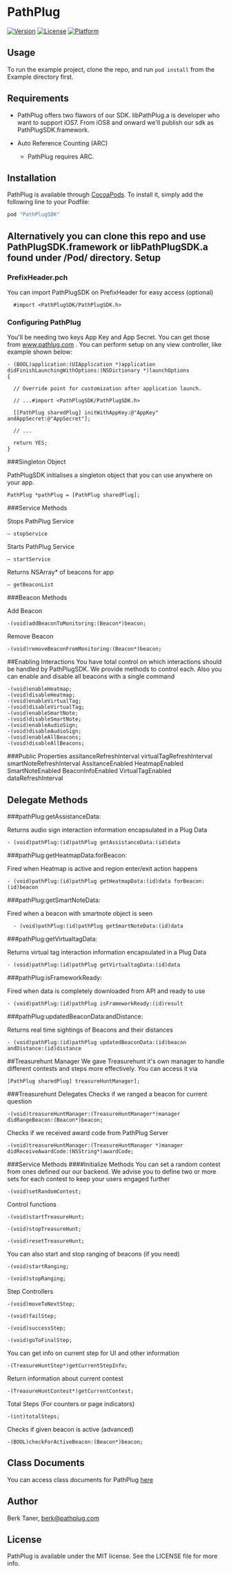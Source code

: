 # PathPlug


[![Version](https://img.shields.io/cocoapods/v/PathPlug.svg?style=flat)](http://cocoapods.org/pods/PathPlug)
[![License](https://img.shields.io/cocoapods/l/PathPlug.svg?style=flat)](http://cocoapods.org/pods/PathPlug)
[![Platform](https://img.shields.io/cocoapods/p/PathPlug.svg?style=flat)](http://cocoapods.org/pods/PathPlug)

## Usage

To run the example project, clone the repo, and run `pod install` from the Example directory first.

## Requirements
- PathPlug offers two flawors of our SDK. 
libPathPlug.a is developer who want to support iOS7.  From iOS8 and onward we'll publish our sdk as PathPlugSDK.framework.

- Auto Reference Counting (ARC)

  - PathPlug requires ARC.

## Installation

PathPlug is available through [CocoaPods](http://cocoapods.org). To install
it, simply add the following line to your Podfile:

```ruby
pod "PathPlugSDK"
```

Alternatively you can clone this repo and use PathPlugSDK.framework or libPathPlugSDK.a found under /Pod/ directory.
Setup
----------------------------------
### PrefixHeader.pch
You can import PathPlugSDK on PrefixHeader for easy access (optional)

      #import <PathPlugSDK/PathPlugSDK.h>


### Configuring PathPlug

You'll be needing two keys App Key and App Secret. You can get those from www.pathlug.com . You can perform setup on any view controller, like example shown below:


    - (BOOL)application:(UIApplication *)application didFinishLaunchingWithOptions:(NSDictionary *)launchOptions
    {

      // Override point for customization after application launch.

      // ...#import <PathPlugSDK/PathPlugSDK.h>

      [[PathPlug sharedPlug] initWithAppKey:@"AppKey" andAppSecret:@"AppSecret"];

      // ...

      return YES;
    }

###Singleton Object

PathPlugSDK initialises a singleton object that you can use anywhere on your app.

  	PathPlug *pathPlug = [PathPlug sharedPlug];

###Service Methods

 Stops PathPlug Service

    – stopService

Starts PathPlug Service

    – startService

Returns NSArray* of beacons for app

    – getBeaconList

###Beacon Methods

Add Beacon

	-(void)addBeaconToMonitoring:(Beacon*)beacon;
Remove Beacon

	-(void)removeBeaconFromMonitoring:(Beacon*)beacon;

##Enabling Interactions
You have total control on which interactions should be handled by PathPlugSDK. We provide methods to control each. Also you can enable and disable all beacons with a single command

	-(void)enableHeatmap;
	-(void)disableHeatmap;
	-(void)enableVirtualTag;
	-(void)disableVirtualTag;
	-(void)enableSmartNote;
	-(void)disableSmartNote;
	-(void)enableAudioSign;
	-(void)disableAudioSign;
	-(void)enableAllBeacons;
	-(void)disableAllBeacons;


###Public Properties
    assitanceRefreshInterval
    virtualTagRefreshInterval
    smartNoteRefreshInterval
    AssitanceEnabled
    HeatmapEnabled
    SmartNoteEnabled
    BeaconInfoEnabled
    VirtualTagEnabled
    dataRefreshInterval


Delegate Methods
---------------------

###pathPlug:getAssistanceData:

Returns audio sign interaction information encapsulated in a Plug Data

    - (void)pathPlug:(id)pathPlug getAssistanceData:(id)data

###pathPlug:getHeatmapData:forBeacon:

Fired when Heatmap is active and region enter/exit action happens

    - (void)pathPlug:(id)pathPlug getHeatmapData:(id)data forBeacon:(id)beacon

###pathPlug:getSmartNoteData:

Fired when a beacon with smartnote object is seen

      - (void)pathPlug:(id)pathPlug getSmartNoteData:(id)data

###pathPlug:getVirtualtagData:

Returns virtual tag interaction information encapsulated in a Plug Data

    - (void)pathPlug:(id)pathPlug getVirtualtagData:(id)data


###pathPlug:isFrameworkReady:

Fired when data is completely downloaded from API and ready to use

    - (void)pathPlug:(id)pathPlug isFrameworkReady:(id)result

###pathPlug:updatedBeaconData:andDistance:

Returns real time sightings of Beacons and their distances

    - (void)pathPlug:(id)pathPlug updatedBeaconData:(id)beacon andDistance:(id)distance
	

##Treasurehunt Manager
We gave Treasurehunt it's own manager to handle different contests and steps more effectively.
You can access it via

	[PathPlug sharedPlug] treasureHuntManager];
	
###Treasurehunt Delegates
Checks if we ranged a beacon for current question

	-(void)treasureHuntManager:(TreasureHuntManager*)manager didRangeBeacon:(Beacon*)beacon;
Checks if we received award code from PathPlug Server

	-(void)treasureHuntManager:(TreasureHuntManager *)manager didReceiveAwardCode:(NSString*)awardCode;
	
###Service Methods
####Initialize Methods 
You can set a random contest from ones defined our our backend. We advise you to define two or more sets for each contest to keep your users engaged further

	-(void)setRandomContest;

Control functions

	-(void)startTreasureHunt;

	-(void)stopTreasureHunt;
	
	-(void)resetTreasureHunt;

You can also start and stop ranging of beacons (if you need)

	-(void)startRanging;

	-(void)stopRanging;

Step Controllers

	-(void)moveToNextStep;

	-(void)failStep;
	
	-(void)successStep;
	
	-(void)goToFinalStep;

You can get info on current step for UI and other information

	-(TreasureHuntStep*)getCurrentStepInfo;
Return information about current contest

	-(TreasureHuntContest*)getCurrentContest;
Total Steps (For counters or page indicators)

	-(int)totalSteps;
Checks if given beacon is active (advanced)

	-(BOOL)checkForActiveBeacon:(Beacon*)beacon;


Class Documents
---------------------

You can access class documents for PathPlug [here](http://www.pathplug.com/public/documentation/ios/index.html)


## Author

Berk Taner, berk@pathplug.com

## License

PathPlug is available under the MIT license. See the LICENSE file for more info.
